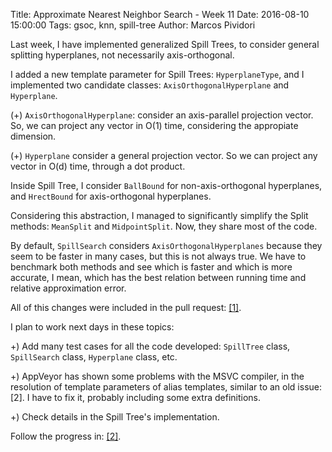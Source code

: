 Title: Approximate Nearest Neighbor Search - Week 11
Date: 2016-08-10 15:00:00
Tags: gsoc, knn, spill-tree
Author: Marcos Pividori

Last week, I have implemented generalized Spill Trees, to consider general splitting hyperplanes, not necessarily axis-orthogonal.

I added a new template parameter for Spill Trees: `HyperplaneType`, and I implemented two candidate classes: `AxisOrthogonalHyperplane` and `Hyperplane`.

(+) `AxisOrthogonalHyperplane`: consider an axis-parallel projection vector. So, we can project any vector in O(1) time, considering the appropiate dimension.

(+) `Hyperplane` consider a general projection vector. So we can project any vector in O(d) time, through a dot product.

Inside Spill Tree, I consider `BallBound` for non-axis-orthogonal hyperplanes, and `HrectBound` for axis-orthogonal hyperplanes.

Considering this abstraction, I managed to significantly simplify the Split methods: `MeanSplit` and `MidpointSplit`. Now, they share most of the code.

By default, `SpillSearch` considers `AxisOrthogonalHyperplanes` because they seem to be faster in many cases, but this is not always true. We have to benchmark both methods and see which is faster and which is more accurate, I mean, which has the best relation between running time and relative approximation error.

All of this changes were included in the pull request: [[1]](https://github.com/mlpack/mlpack/pull/747).

I plan to work next days in these topics:

+) Add many test cases for all the code developed: `SpillTree` class, `SpillSearch` class, `Hyperplane` class, etc.

+) AppVeyor has shown some problems with the MSVC compiler, in the resolution of template parameters of alias templates, similar to an old issue: [2]. I have to fix it, probably including some extra definitions.

+) Check details in the Spill Tree's implementation.

Follow the progress in: [[2]](https://github.com/MarcosPividori/mlpack/tree/spill-trees/src/mlpack/core/tree/spill_tree).
